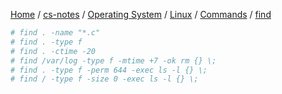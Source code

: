 [Home](https://mengxianbin.github.io) /
[cs-notes](https://mengxianbin.github.io/cs-notes/site) /
[Operating System](https://mengxianbin.github.io/cs-notes/site/Operating%20System) /
[Linux](https://mengxianbin.github.io/cs-notes/site/Operating%20System/Linux) /
[Commands](https://mengxianbin.github.io/cs-notes/site/Operating%20System/Linux/Commands) /
[find](https://mengxianbin.github.io/cs-notes/site/Operating%20System/Linux/Commands/find)

```sh
# find . -name "*.c"
# find . -type f
# find . -ctime -20
# find /var/log -type f -mtime +7 -ok rm {} \;
# find . -type f -perm 644 -exec ls -l {} \;
# find / -type f -size 0 -exec ls -l {} \;
```
